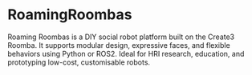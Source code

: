 # RoamingRoombas
Roaming Roombas is a DIY social robot platform built on the Create3 Roomba. It supports modular design, expressive faces, and flexible behaviors using Python or ROS2. Ideal for HRI research, education, and prototyping low-cost, customisable robots.
